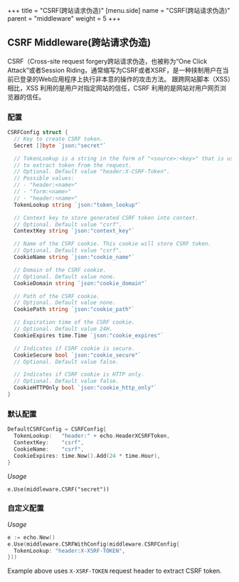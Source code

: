 +++
title = "CSRF(跨站请求伪造)"
[menu.side]
  name = "CSRF(跨站请求伪造)"
  parent = "middleware"
  weight = 5
+++

## CSRF Middleware(跨站请求伪造)

CSRF（Cross-site request forgery跨站请求伪造，也被称为“One Click Attack”或者Session Riding，通常缩写为CSRF或者XSRF，是一种挟制用户在当前已登录的Web应用程序上执行非本意的操作的攻击方法。 跟跨网站脚本（XSS）相比，XSS 利用的是用户对指定网站的信任，CSRF 利用的是网站对用户网页浏览器的信任。

### 配置

```go
CSRFConfig struct {
  // Key to create CSRF token.
  Secret []byte `json:"secret"`

  // TokenLookup is a string in the form of "<source>:<key>" that is used
  // to extract token from the request.
  // Optional. Default value "header:X-CSRF-Token".
  // Possible values:
  // - "header:<name>"
  // - "form:<name>"
  // - "header:<name>"
  TokenLookup string `json:"token_lookup"`

  // Context key to store generated CSRF token into context.
  // Optional. Default value "csrf".
  ContextKey string `json:"context_key"`

  // Name of the CSRF cookie. This cookie will store CSRF token.
  // Optional. Default value "csrf".
  CookieName string `json:"cookie_name"`

  // Domain of the CSRF cookie.
  // Optional. Default value none.
  CookieDomain string `json:"cookie_domain"`

  // Path of the CSRF cookie.
  // Optional. Default value none.
  CookiePath string `json:"cookie_path"`

  // Expiration time of the CSRF cookie.
  // Optional. Default value 24H.
  CookieExpires time.Time `json:"cookie_expires"`

  // Indicates if CSRF cookie is secure.
  CookieSecure bool `json:"cookie_secure"`
  // Optional. Default value false.

  // Indicates if CSRF cookie is HTTP only.
  // Optional. Default value false.
  CookieHTTPOnly bool `json:"cookie_http_only"`
}
```

### 默认配置

```go
DefaultCSRFConfig = CSRFConfig{
  TokenLookup:   "header:" + echo.HeaderXCSRFToken,
  ContextKey:    "csrf",
  CookieName:    "csrf",
  CookieExpires: time.Now().Add(24 * time.Hour),
}
```

*Usage*

`e.Use(middleware.CSRF("secret"))`

### 自定义配置

*Usage*

```go
e := echo.New()
e.Use(middleware.CSRFWithConfig(middleware.CSRFConfig{
  TokenLookup: "header:X-XSRF-TOKEN",
}))
```

Example above uses `X-XSRF-TOKEN` request header to extract CSRF token.
